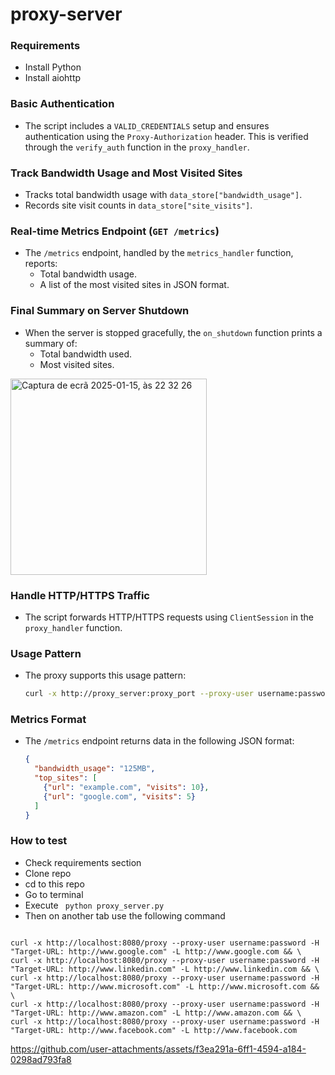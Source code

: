 # proxy-server

### Requirements

- Install Python
- Install aiohttp

### Basic Authentication
- The script includes a `VALID_CREDENTIALS` setup and ensures authentication using the `Proxy-Authorization` header. This is verified through the `verify_auth` function in the `proxy_handler`.

### Track Bandwidth Usage and Most Visited Sites
- Tracks total bandwidth usage with `data_store["bandwidth_usage"]`.
- Records site visit counts in `data_store["site_visits"]`.

### Real-time Metrics Endpoint (`GET /metrics`)
- The `/metrics` endpoint, handled by the `metrics_handler` function, reports:
  - Total bandwidth usage.
  - A list of the most visited sites in JSON format.

### Final Summary on Server Shutdown
- When the server is stopped gracefully, the `on_shutdown` function prints a summary of:
  - Total bandwidth used.
  - Most visited sites.
 

<img width="314" alt="Captura de ecrã 2025-01-15, às 22 32 26" src="https://github.com/user-attachments/assets/390aeff2-4c10-4217-b7cb-97212d64bb82" />


### Handle HTTP/HTTPS Traffic
- The script forwards HTTP/HTTPS requests using `ClientSession` in the `proxy_handler` function.

### Usage Pattern
- The proxy supports this usage pattern:
  
  ```bash
  curl -x http://proxy_server:proxy_port --proxy-user username:password -L <http://url>
  ```

### Metrics Format
- The `/metrics` endpoint returns data in the following JSON format:
  
  ```json
  {
    "bandwidth_usage": "125MB",
    "top_sites": [
      {"url": "example.com", "visits": 10},
      {"url": "google.com", "visits": 5}
    ]
  }
  ```

 ### How to test

 - Check requirements section
 - Clone repo
 - cd to this repo
 - Go to terminal
 - Execute ` python proxy_server.py`
 - Then on another tab use the following command 

```

curl -x http://localhost:8080/proxy --proxy-user username:password -H "Target-URL: http://www.google.com" -L http://www.google.com && \
curl -x http://localhost:8080/proxy --proxy-user username:password -H "Target-URL: http://www.linkedin.com" -L http://www.linkedin.com && \
curl -x http://localhost:8080/proxy --proxy-user username:password -H "Target-URL: http://www.microsoft.com" -L http://www.microsoft.com && \
curl -x http://localhost:8080/proxy --proxy-user username:password -H "Target-URL: http://www.amazon.com" -L http://www.amazon.com && \
curl -x http://localhost:8080/proxy --proxy-user username:password -H "Target-URL: http://www.facebook.com" -L http://www.facebook.com

```



https://github.com/user-attachments/assets/f3ea291a-6ff1-4594-a184-0298ad793fa8


